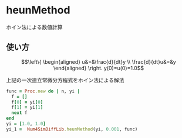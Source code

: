 heunMethod
==========
ホイン法による数値計算

## 使い方

```math
\left\{
  \begin{aligned}
    u&=&\frac{d}{dt}y \\
    \frac{d}{dt}u&=&y
  \end{aligned}
\right.
y(0)=u(0)=1.0
```
上記の一次連立常微分方程式をホイン法による解法

```ruby
func = Proc.new do | n, yi |
  f = []
  f[0] = yi[0]
  f[1] = yi[1]
  next f
end
yi = [1.0, 1.0] 
yi_1 =  Num4SimDiffLib.heunMethod(yi, 0.001, func)
```

